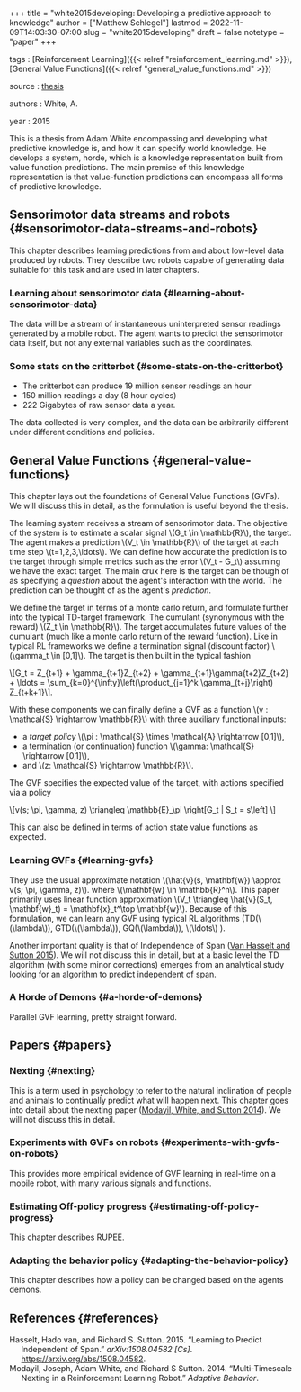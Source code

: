 +++
title = "white2015developing: Developing a predictive approach to knowledge"
author = ["Matthew Schlegel"]
lastmod = 2022-11-09T14:03:30-07:00
slug = "white2015developing"
draft = false
notetype = "paper"
+++

tags
: [Reinforcement Learning]({{< relref "reinforcement_learning.md" >}}), [General Value Functions]({{< relref "general_value_functions.md" >}})

source
: [thesis](https://sites.ualberta.ca/~amw8/phd.pdf)

authors
: White, A.

year
: 2015

This is a thesis from Adam White encompassing and developing what predictive knowledge is, and how it can specify world knowledge. He develops a system, horde, which is a knowledge representation built from value function predictions. The main premise of this knowledge representation is that value-function predictions can encompass all forms of predictive knowledge.


## Sensorimotor data streams and robots {#sensorimotor-data-streams-and-robots}

This chapter describes learning predictions from and about low-level data produced by robots. They describe two robots capable of generating data suitable for this task and are used in later chapters.


### Learning about sensorimotor data {#learning-about-sensorimotor-data}

The data will be a stream of instantaneous uninterpreted sensor readings generated by a mobile robot. The agent wants to predict the sensorimotor data itself, but not any external variables such as the coordinates.


### Some stats on the critterbot {#some-stats-on-the-critterbot}

-   The critterbot can produce 19 million sensor readings an hour
-   150 million readings a day (8 hour cycles)
-   222 Gigabytes of raw sensor data a year.

The data collected is very complex, and the data can be arbitrarily different under different conditions and policies.


## General Value Functions {#general-value-functions}

This chapter lays out the foundations of General Value Functions (GVFs). We will discuss this in detail, as the formulation is useful beyond the thesis.

The learning system receives a stream of sensorimotor data. The objective of the system is to estimate a scalar signal \\(G\_t \in \mathbb{R}\\), the target. The agent makes a prediction \\(V\_t \in \mathbb{R}\\) of the target at each time step \\(t=1,2,3,\ldots\\). We can define how accurate the prediction is to the target through simple metrics such as the error \\(V\_t - G\_t\\) assuming we have the exact target. The main crux here is the target can be though of as specifying a _question_ about the agent's interaction with the world. The prediction can be thought of as the agent's _prediction_.

We define the target in terms of a monte carlo return, and formulate further into the typical TD-target framework. The cumulant (synonymous with the reward) \\(Z\_t \in \mathbb{R}\\). The target accumulates future values of the cumulant (much like a monte carlo return of the reward function). Like in typical RL frameworks we define a termination signal (discount factor) \\(\gamma\_t \in [0,1]\\). The target is then built in the typical fashion

\\[G\_t = Z\_{t+1} + \gamma\_{t+1}Z\_{t+2} + \gamma\_{t+1}\gamma{t+2}Z\_{t+2} + \ldots = \sum\_{k=0}^{\infty}\left(\product\_{j=1}^k \gamma\_{t+j}\right) Z\_{t+k+1}\\].

With these components we can finally define a GVF as a function \\(v : \mathcal{S} \rightarrow \mathbb{R}\\) with three auxiliary functional inputs:

-   a _target policy_ \\(\pi : \mathcal{S} \times \mathcal{A} \rightarrow [0,1]\\),
-   a termination (or continuation) function \\(\gamma: \mathcal{S} \rightarrow [0,1]\\),
-   and \\(z: \mathcal{S} \rightarrow \mathbb{R}\\).

The GVF specifies the expected value of the target, with actions specified via a policy

\\[v(s; \pi, \gamma, z) \triangleq \mathbb{E}\_\pi \right[G\_t | S\_t = s\left] \\]

This can also be defined in terms of action state value functions as expected.


### Learning GVFs {#learning-gvfs}

They use the usual approximate notation \\(\hat{v}(s, \mathbf{w}) \approx v(s; \pi, \gamma, z)\\). where \\(\mathbf{w} \in \mathbb{R}^n\\). This paper primarily uses linear function approximation \\(V\_t \triangleq \hat{v}(S\_t, \mathbf{w}\_t) = \mathbf{x}\_t^\top \mathbf{w}\\). Because of this formulation, we can learn any GVF using typical RL algorithms (TD(\\(\lambda\\)), GTD(\\(\lambda\\)), GQ(\\(\lambda\\)), \\(\ldots\\) ).

Another important quality is that of Independence of Span (<a href="#citeproc_bib_item_1">Van Hasselt and Sutton 2015</a>). We will not discuss this in detail, but at a basic level the TD algorithm (with some minor corrections) emerges from an analytical study looking for an algorithm to predict independent of span.


### A Horde of Demons {#a-horde-of-demons}

Parallel GVF learning, pretty straight forward.


## Papers {#papers}


### Nexting {#nexting}

This is a term used in psychology to refer to the natural inclination of people and animals to continually predict what will happen next. This chapter goes into detail about the nexting paper (<a href="#citeproc_bib_item_2">Modayil, White, and Sutton 2014</a>). We will not discuss this in detail.


### Experiments with GVFs on robots {#experiments-with-gvfs-on-robots}

This provides more empirical evidence of GVF learning in real-time on a mobile robot, with many various signals and functions.


### Estimating Off-policy progress {#estimating-off-policy-progress}

This chapter describes RUPEE.


### Adapting the behavior policy {#adapting-the-behavior-policy}

This chapter describes how a policy can be changed based on the agents demons.


## References {#references}



<style>.csl-entry{text-indent: -1.5em; margin-left: 1.5em;}</style><div class="csl-bib-body">
  <div class="csl-entry"><a id="citeproc_bib_item_1"></a>Hasselt, Hado van, and Richard S. Sutton. 2015. “Learning to Predict Independent of Span.” <i>arXiv:1508.04582 [Cs]</i>. <a href="https://arxiv.org/abs/1508.04582">https://arxiv.org/abs/1508.04582</a>.</div>
  <div class="csl-entry"><a id="citeproc_bib_item_2"></a>Modayil, Joseph, Adam White, and Richard S Sutton. 2014. “Multi-Timescale Nexting in a Reinforcement Learning Robot.” <i>Adaptive Behavior</i>.</div>
</div>
